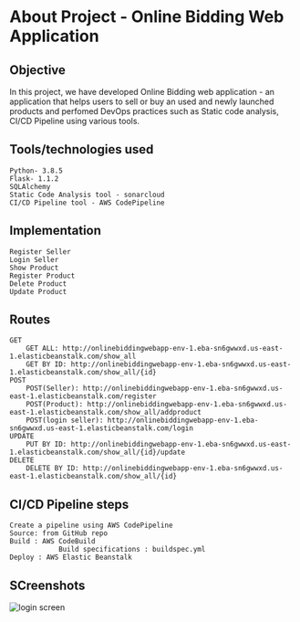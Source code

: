 # About Project - Online Bidding Web Application

## Objective  
    
In this project, we have developed Online Bidding web application - an application that helps users to sell or buy an used and newly launched products and perfomed DevOps practices such as Static code analysis, CI/CD Pipeline using various tools.

## Tools/technologies used 
    
    Python- 3.8.5
    Flask- 1.1.2
    SQLAlchemy
    Static Code Analysis tool - sonarcloud
    CI/CD Pipeline tool - AWS CodePipeline 

## Implementation 

    Register Seller 
    Login Seller
    Show Product
    Register Product
    Delete Product
    Update Product

## Routes

    GET
        GET ALL: http://onlinebiddingwebapp-env-1.eba-sn6gwwxd.us-east-1.elasticbeanstalk.com/show_all
        GET BY ID: http://onlinebiddingwebapp-env-1.eba-sn6gwwxd.us-east-1.elasticbeanstalk.com/show_all/{id}
    POST
        POST(Seller): http://onlinebiddingwebapp-env-1.eba-sn6gwwxd.us-east-1.elasticbeanstalk.com/register 
        POST(Product): http://onlinebiddingwebapp-env-1.eba-sn6gwwxd.us-east-1.elasticbeanstalk.com/show_all/addproduct  
        POST(login seller): http://onlinebiddingwebapp-env-1.eba-sn6gwwxd.us-east-1.elasticbeanstalk.com/login 
    UPDATE 
        PUT BY ID: http://onlinebiddingwebapp-env-1.eba-sn6gwwxd.us-east-1.elasticbeanstalk.com/show_all/{id}/update
    DELETE
        DELETE BY ID: http://onlinebiddingwebapp-env-1.eba-sn6gwwxd.us-east-1.elasticbeanstalk.com/show_all/{id}

## CI/CD Pipeline steps 

    Create a pipeline using AWS CodePipeline 
    Source: from GitHub repo
    Build : AWS CodeBuild 
                Build specifications : buildspec.yml 
    Deploy : AWS Elastic Beanstalk 
    
## SCreenshots 
![login screen](https://i.ibb.co/fp1CT9j/screenshot.png)
